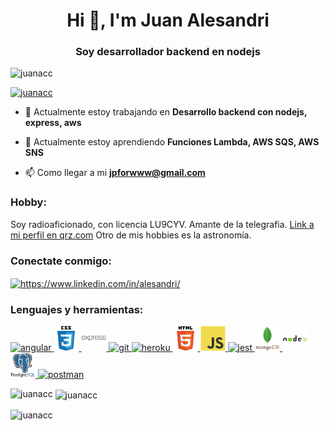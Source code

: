 <h1 align="center">Hi 👋, I'm Juan Alesandri</h1>
<h3 align="center">Soy desarrollador backend en nodejs</h3>

<p align="left"> <img src="https://komarev.com/ghpvc/?username=juanacc&label=Profile%20views&color=0e75b6&style=flat" alt="juanacc" /> </p>

<p align="left"> <a href="https://github.com/ryo-ma/github-profile-trophy"><img src="https://github-profile-trophy.vercel.app/?username=juanacc" alt="juanacc" /></a> </p>

- 🔭 Actualmente estoy trabajando en **Desarrollo backend con nodejs, express, aws**

- 🌱 Actualmente estoy aprendiendo **Funciones Lambda, AWS SQS, AWS SNS**

- 📫 Como llegar a mi **jpforwww@gmail.com**

<h3 align="left">Hobby:</h3>
<p align="left">
Soy radioaficionado, con licencia LU9CYV. Amante de la telegrafia. <a href="https://www.qrz.com/db/LU9CYV" target="blank">Link a mi perfil en qrz.com</a>
Otro de mis hobbies es la astronomía.
</p>

<h3 align="left">Conectate conmigo:</h3>
<p align="left">
<a href="https://linkedin.com/in/https://www.linkedin.com/in/alesandri/" target="blank"><img align="center" src="https://raw.githubusercontent.com/rahuldkjain/github-profile-readme-generator/master/src/images/icons/Social/linked-in-alt.svg" alt="https://www.linkedin.com/in/alesandri/" height="30" width="40" /></a>
</p>

<h3 align="left">Lenguajes y herramientas:</h3>
<p align="left"> <a href="https://angular.io" target="_blank" rel="noreferrer"> <img src="https://angular.io/assets/images/logos/angular/angular.svg" alt="angular" width="40" height="40"/> </a> <a href="https://www.w3schools.com/css/" target="_blank" rel="noreferrer"> <img src="https://raw.githubusercontent.com/devicons/devicon/master/icons/css3/css3-original-wordmark.svg" alt="css3" width="40" height="40"/> </a> <a href="https://expressjs.com" target="_blank" rel="noreferrer"> <img src="https://raw.githubusercontent.com/devicons/devicon/master/icons/express/express-original-wordmark.svg" alt="express" width="40" height="40"/> </a> <a href="https://git-scm.com/" target="_blank" rel="noreferrer"> <img src="https://www.vectorlogo.zone/logos/git-scm/git-scm-icon.svg" alt="git" width="40" height="40"/> </a> <a href="https://heroku.com" target="_blank" rel="noreferrer"> <img src="https://www.vectorlogo.zone/logos/heroku/heroku-icon.svg" alt="heroku" width="40" height="40"/> </a> <a href="https://www.w3.org/html/" target="_blank" rel="noreferrer"> <img src="https://raw.githubusercontent.com/devicons/devicon/master/icons/html5/html5-original-wordmark.svg" alt="html5" width="40" height="40"/> </a> <a href="https://developer.mozilla.org/en-US/docs/Web/JavaScript" target="_blank" rel="noreferrer"> <img src="https://raw.githubusercontent.com/devicons/devicon/master/icons/javascript/javascript-original.svg" alt="javascript" width="40" height="40"/> </a> <a href="https://jestjs.io" target="_blank" rel="noreferrer"> <img src="https://www.vectorlogo.zone/logos/jestjsio/jestjsio-icon.svg" alt="jest" width="40" height="40"/> </a> <a href="https://www.mongodb.com/" target="_blank" rel="noreferrer"> <img src="https://raw.githubusercontent.com/devicons/devicon/master/icons/mongodb/mongodb-original-wordmark.svg" alt="mongodb" width="40" height="40"/> </a> <a href="https://nodejs.org" target="_blank" rel="noreferrer"> <img src="https://raw.githubusercontent.com/devicons/devicon/master/icons/nodejs/nodejs-original-wordmark.svg" alt="nodejs" width="40" height="40"/> </a> <a href="https://www.postgresql.org" target="_blank" rel="noreferrer"> <img src="https://raw.githubusercontent.com/devicons/devicon/master/icons/postgresql/postgresql-original-wordmark.svg" alt="postgresql" width="40" height="40"/> </a> <a href="https://postman.com" target="_blank" rel="noreferrer"> <img src="https://www.vectorlogo.zone/logos/getpostman/getpostman-icon.svg" alt="postman" width="40" height="40"/> </a> </p>

<p><img align="left" src="https://github-readme-stats.vercel.app/api/top-langs?username=juanacc&show_icons=true&locale=en&layout=compact" alt="juanacc" /></p>

<p>&nbsp;<img align="center" src="https://github-readme-stats.vercel.app/api?username=juanacc&show_icons=true&locale=en" alt="juanacc" /></p>

<p><img align="center" src="https://github-readme-streak-stats.herokuapp.com/?user=juanacc&" alt="juanacc" /></p>
